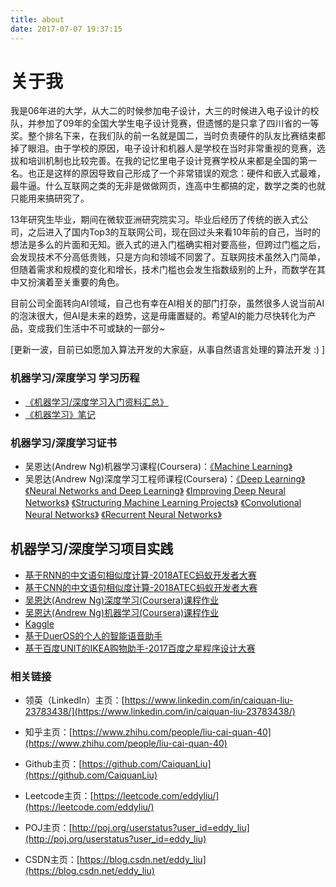 ```yaml
---
title: about
date: 2017-07-07 19:37:15
---
```

# 关于我
我是06年进的大学，从大二的时候参加电子设计，大三的时候进入电子设计的校队，并参加了09年的全国大学生电子设计竞赛，但遗憾的是只拿了四川省的一等奖。整个排名下来，在我们队的前一名就是国二，当时负责硬件的队友比赛结束都掉了眼泪。由于学校的原因，电子设计和机器人是学校在当时非常重视的竞赛，选拔和培训机制也比较完善。在我的记忆里电子设计竞赛学校从来都是全国的第一名。也正是这样的原因导致自己形成了一个非常错误的观念：硬件和嵌入式最难，最牛逼。什么互联网之类的无非是做做网页，连高中生都搞的定，数学之类的也就只能用来搞研究了。

13年研究生毕业，期间在微软亚洲研究院实习。毕业后经历了传统的嵌入式公司，之后进入了国内Top3的互联网公司，现在回过头来看10年前的自己，当时的想法是多么的片面和无知。嵌入式的进入门槛确实相对要高些，但跨过门槛之后，会发现技术不分高低贵贱，只是方向和领域不同罢了。互联网技术虽然入门简单，但随着需求和规模的变化和增长，技术门槛也会发生指数级别的上升，而数学在其中又扮演着至关重要的角色。

目前公司全面转向AI领域，自己也有幸在AI相关的部门打杂，虽然很多人说当前AI的泡沫很大，但AI是未来的趋势，这是毋庸置疑的。希望AI的能力尽快转化为产品，变成我们生活中不可或缺的一部分~

[更新一波，目前已如愿加入算法开发的大家庭，从事自然语言处理的算法开发 :) ]


### 机器学习/深度学习 学习历程
* [《机器学习/深度学习入门资料汇总》](https://liucaiquan.site/2017/11/12/%E6%9C%BA%E5%99%A8%E5%AD%A6%E4%B9%A0-%E6%B7%B1%E5%BA%A6%E5%AD%A6%E4%B9%A0%E5%85%A5%E9%97%A8%E8%B5%84%E6%96%99%E6%B1%87%E6%80%BB/)
* [《机器学习》笔记](https://liucaiquan.site/tags/机器学习笔记/)

### 机器学习/深度学习证书
* 吴恩达(Andrew Ng)机器学习课程(Coursera)：[《Machine Learning》](./pictures/MachineLearning.png)
* 吴恩达(Andrew Ng)深度学习工程师课程(Coursera)：[《Deep Learning》](./pictures/DeepLearning.png)
[《Neural Networks and Deep Learning》](./pictures/NeuralNetworksandDeepLearning.png)
[《Improving Deep Neural Networks》](./pictures/ImprovingDeepNeuralNetworks.png)
[《Structuring Machine Learning Projects》](./pictures/StructuringMachineLearningProjects.png)
[《Convolutional Neural Networks》](./pictures/ConvolutionalNeuralNetworks.png)
[《Recurrent Neural Networks》](./pictures/SequenceModels.png)

## 机器学习/深度学习项目实践
* [基于RNN的中文语句相似度计算-2018ATEC蚂蚁开发者大赛](https://github.com/ATEC2018/deep-siamese-text-similarity)
* [基于CNN的中文语句相似度计算-2018ATEC蚂蚁开发者大赛](https://github.com/ATEC2018/mpcnn-text-similarity)
* [吴恩达(Andrew Ng)深度学习(Coursera)课程作业](https://github.com/CaiquanLiu/DeepLearningHomework)
* [吴恩达(Andrew Ng)机器学习(Coursera)课程作业](https://github.com/CaiquanLiu/MachineLearningHomework)
* [Kaggle](https://github.com/CaiquanLiu/Kaggle)
* [基于DuerOS的个人的智能语音助手](https://github.com/MyDuerOS/DuerOS-Python-Client)
* [基于百度UNIT的IKEA购物助手-2017百度之星程序设计大赛](https://github.com/UNIT-DEV/IKEAAssistant)

### 相关链接
* 领英（LinkedIn）主页：[https://www.linkedin.com/in/caiquan-liu-23783438/](https://www.linkedin.com/in/caiquan-liu-23783438/)

* 知乎主页：[https://www.zhihu.com/people/liu-cai-quan-40](https://www.zhihu.com/people/liu-cai-quan-40)

* Github主页：[https://github.com/CaiquanLiu](https://github.com/CaiquanLiu)

* Leetcode主页：[https://leetcode.com/eddyliu/](https://leetcode.com/eddyliu/)

* POJ主页：[http://poj.org/userstatus?user_id=eddy_liu](http://poj.org/userstatus?user_id=eddy_liu)

* CSDN主页：[https://blog.csdn.net/eddy_liu](https://blog.csdn.net/eddy_liu)